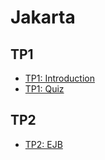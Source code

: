 # Jakarta

## TP1
- [TP1: Introduction](TP1/README.md)
- [TP1: Quiz](TP1/QUIZ.md)

## TP2
- [TP2: EJB](TP2/README.md)
